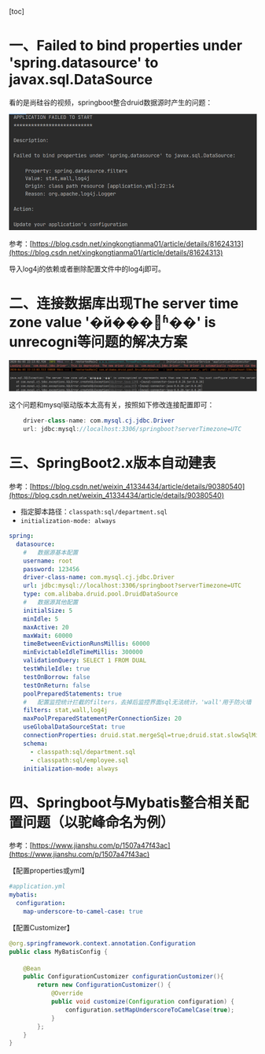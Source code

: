 [toc]

# 一、Failed to bind properties under 'spring.datasource' to javax.sql.DataSource

看的是尚硅谷的视频，springboot整合druid数据源时产生的问题：

![](img/444.png)

参考：[https://blog.csdn.net/xingkongtianma01/article/details/81624313](https://blog.csdn.net/xingkongtianma01/article/details/81624313)

导入log4j的依赖或者删除配置文件中的log4j即可。

# 二、连接数据库出现The server time zone value '�й���׼ʱ��' is unrecogni等问题的解决方案

![](img/445.png)

这个问题和mysql驱动版本太高有关，按照如下修改连接配置即可：

```java
    driver-class-name: com.mysql.cj.jdbc.Driver 
    url: jdbc:mysql://localhost:3306/springboot?serverTimezone=UTC
```

# 三、SpringBoot2.x版本自动建表

参考：[https://blog.csdn.net/weixin_41334434/article/details/90380540](https://blog.csdn.net/weixin_41334434/article/details/90380540)

- 指定脚本路径：`classpath:sql/department.sql`
- `initialization-mode: always`

```yml
spring:
  datasource:
    #   数据源基本配置
    username: root
    password: 123456
    driver-class-name: com.mysql.cj.jdbc.Driver
    url: jdbc:mysql://localhost:3306/springboot?serverTimezone=UTC
    type: com.alibaba.druid.pool.DruidDataSource
    #   数据源其他配置
    initialSize: 5
    minIdle: 5
    maxActive: 20
    maxWait: 60000
    timeBetweenEvictionRunsMillis: 60000
    minEvictableIdleTimeMillis: 300000
    validationQuery: SELECT 1 FROM DUAL
    testWhileIdle: true
    testOnBorrow: false
    testOnReturn: false
    poolPreparedStatements: true
    #   配置监控统计拦截的filters，去掉后监控界面sql无法统计，'wall'用于防火墙
    filters: stat,wall,log4j
    maxPoolPreparedStatementPerConnectionSize: 20
    useGlobalDataSourceStat: true
    connectionProperties: druid.stat.mergeSql=true;druid.stat.slowSqlMillis=500
    schema:
      - classpath:sql/department.sql
      - classpath:sql/employee.sql
    initialization-mode: always
```

# 四、Springboot与Mybatis整合相关配置问题（以驼峰命名为例）

参考：[https://www.jianshu.com/p/1507a47f43ac](https://www.jianshu.com/p/1507a47f43ac)

【配置properties或yml】

```yml
#application.yml
mybatis:
  configuration:
    map-underscore-to-camel-case: true
```

【配置Customizer】

```java
@org.springframework.context.annotation.Configuration
public class MyBatisConfig {

    @Bean
    public ConfigurationCustomizer configurationCustomizer(){
        return new ConfigurationCustomizer() {
            @Override
            public void customize(Configuration configuration) {
                configuration.setMapUnderscoreToCamelCase(true);
            }
        };
    }
}
```

